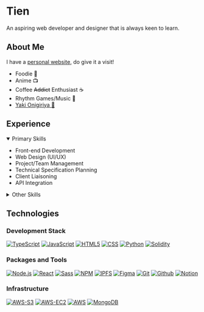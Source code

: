 # Tien
An aspiring web developer and designer that is always keen to learn.


## About Me
I have a [personal website][link-personal], do give it a visit!
<ul>
  <li>Foodie 🍜</li>
  <li>Anime  	📺</li>
  <li>Coffee <s>Addict</s> Enthusiast ☕</li>
  <li>Rhythm Games/Music 🎹</li>
    <li><a href="https://hololive.hololivepro.com/en/talents/nekomata-okayu/" target="_blank" rel="noopener noreferrer">Yaki Onigiriya 🍙</a></li>
</ul>


## Experience

<details open="open">
<summary>Primary Skills</summary>
  <ul>
    <li>Front-end Development</li>
    <li>Web Design (UI/UX)</li>
    <li>Project/Team Management</li>
    <li>Technical Specification Planning</li>
    <li>Client Liaisoning</li>
    <li>API Integration</li>
  </ul>
</details>

<details>
<summary>Other Skills</summary>
  <ul>
    <li>API Development</li>
    <li>Server and Admin Development</li>
    <li>Asset Management and Uploading</li>
    <li>Web3 Development and Integration</li>
    <li>CI/CD</li>
  </ul>
</details>

## Technologies

### Development Stack

[![TypeScript][shield-typescript]][link-typescript]
[![JavaScript][shield-javascript]][link-javascript]
[![HTML5][shield-html5]][link-html5]
[![CSS][shield-css]][link-css]
[![Python][shield-python]][link-python]
[![Solidity][shield-solidity]][link-solidity]


### Packages and Tools
[![Node.js][shield-nodejs]][link-nodejs]
[![React][shield-react]][link-react]
[![Sass][shield-sass]][link-sass]
[![NPM][shield-npm]][link-npm]
[![IPFS][shield-ipfs]][link-ipfs]
[![Figma][shield-figma]][link-figma]
[![Git][shield-git]][link-git]
[![Github][shield-github]][link-github]
[![Notion][shield-notion]][link-notion]



### Infrastructure
[![AWS-S3][shield-awss3]][link-awss3]
[![AWS-EC2][shield-awsec2]][link-awsec2]
[![AWS][shield-aws]][link-aws]
[![MongoDB][shield-mongodb]][link-mongodb]




<!-- LINKS -->
<!-- PERSONAL -->
[link-personal]: https://tienfoong.com
[link-okayu]: https://hololive.hololivepro.com/en/talents/nekomata-okayu/

<!-- LANGUAGES -->
[link-typescript]: https://www.typescriptlang.org/
[link-javascript]: https://www.javascript.com/
[link-html5]: https://developer.mozilla.org/en-US/docs/Glossary/HTML5
[link-css]: https://developer.mozilla.org/en-US/docs/Web/CSS
[link-sass]: https://sass-lang.com/
[link-solidity]: https://docs.soliditylang.org/
[link-python]: https://www.python.org/

<!-- TOOLS -->
[link-npm]: https://www.npmjs.com/
[link-nodejs]: https://nodejs.org/
[link-react]: https://react.dev/
[link-ipfs]: https://ipfs.tech/
[link-notion]: https://www.notion.so/about
[link-figma]: https://www.figma.com/ui-design-tool/

<!-- INFRASTRUCTURE -->
[link-git]: https://git-scm.com/
[link-github]: https://github.com/about
[link-aws]: https://aws.amazon.com/
[link-awss3]: https://aws.amazon.com/s3/
[link-awsec2]: https://aws.amazon.com/ec2/
[link-mongodb]: https://mongodb.com



<!-- SHIELDS -->
<!-- LANGUAGES -->
[shield-typescript]: https://shields.io/badge/TypeScript-3178C6?logo=TypeScript&logoColor=FAF9F8&style=flat-square
[shield-javascript]: https://shields.io/badge/JavaScript-%23F7DF1E?logo=JavaScript&logoColor=323330&style=flat-square
[shield-html5]: https://shields.io/badge/HTML5-%23E34F26?logo=html5&logoColor=%23ebebeb&style=flat-square
[shield-css]: https://shields.io/badge/CSS3-%231572B6?logo=css3&logoColor=%23ebebeb&style=flat-square
[shield-sass]: https://shields.io/badge/Sass-%23CC6699?logo=sass&logoColor=%23FFF&style=flat-square
[shield-solidity]: https://shields.io/badge/Solidity-%23363636?logo=solidity&logoColor=%23FFF&style=flat-square
[shield-python]: https://shields.io/badge/Python-%233776AB?logo=python&logoColor=%23FFF&style=flat-square


<!-- TOOLS -->

[shield-npm]: https://shields.io/badge/NPM-%23CB3837?logo=npm&logoColor=%23FFF&style=flat-square
[shield-nodejs]: https://shields.io/badge/Node%2Ejs-%23339933?logo=node%2Ejs&logoColor=%23FFF&style=flat-square
[shield-react]: https://shields.io/badge/React-%2361DAFB?logo=react&logoColor=%23444&style=flat-square
[shield-ipfs]: https://shields.io/badge/IPFS-%2365C2CB?logo=ipfs&logoColor=%23FFF&style=flat-square
[shield-notion]: https://shields.io/badge/Notion-%23000?logo=notion&logoColor=%23FFF&style=flat-square
[shield-figma]: https://shields.io/badge/Figma-%23F24E1E?logo=figma&logoColor=%23FFF&style=flat-square


<!-- INFRASTRUCTURE -->
[shield-git]: https://shields.io/badge/Git-%23F05032?logo=git&logoColor=%23FFF&style=flat-square
[shield-github]: https://shields.io/badge/Github-%23181717?logo=github&logoColor=%23FFF&style=flat-square
[shield-aws]: https://shields.io/badge/Amazon%20AWS-%23232F3E?logo=amazon%20aws&logoColor=%23FFF&style=flat-square
[shield-awss3]: https://shields.io/badge/Amazon%20S3-%23569A31?logo=amazon%20s3&logoColor=%23FFF&style=flat-square
[shield-awsec2]: https://shields.io/badge/Amazon%20EC2-%23FF9900?logo=amazon%20ec2&logoColor=%23FFF&style=flat-square
[shield-mongodb]: https://shields.io/badge/MongoDB-%2347A248?logo=mongodb&logoColor=%23FFF&style=flat-square
